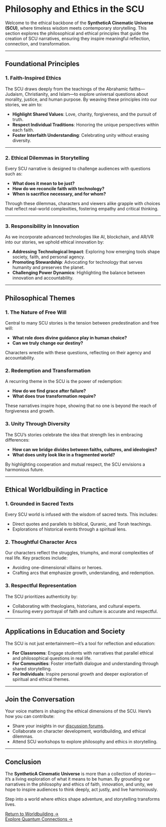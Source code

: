 # **Philosophy and Ethics in the SCU**

Welcome to the ethical backbone of the **SyntheticA Cinematic Universe (SCU)**, where timeless wisdom meets contemporary storytelling. This section explores the philosophical and ethical principles that guide the creation of SCU narratives, ensuring they inspire meaningful reflection, connection, and transformation.

---

## **Foundational Principles**

### **1. Faith-Inspired Ethics**
The SCU draws deeply from the teachings of the Abrahamic faiths—Judaism, Christianity, and Islam—to explore universal questions about morality, justice, and human purpose. By weaving these principles into our stories, we aim to:
- **Highlight Shared Values**: Love, charity, forgiveness, and the pursuit of truth.
- **Respect Individual Traditions**: Honoring the unique perspectives within each faith.
- **Foster Interfaith Understanding**: Celebrating unity without erasing diversity.

---

### **2. Ethical Dilemmas in Storytelling**
Every SCU narrative is designed to challenge audiences with questions such as:
- **What does it mean to be just?**
- **How do we reconcile faith with technology?**
- **When is sacrifice necessary, and for whom?**

Through these dilemmas, characters and viewers alike grapple with choices that reflect real-world complexities, fostering empathy and critical thinking.

---

### **3. Responsibility in Innovation**
As we incorporate advanced technologies like AI, blockchain, and AR/VR into our stories, we uphold ethical innovation by:
- **Addressing Technological Impact**: Exploring how emerging tools shape society, faith, and personal agency.
- **Promoting Stewardship**: Advocating for technology that serves humanity and preserves the planet.
- **Challenging Power Dynamics**: Highlighting the balance between innovation and accountability.

---

## **Philosophical Themes**

### **1. The Nature of Free Will**
Central to many SCU stories is the tension between predestination and free will:
- **What role does divine guidance play in human choice?**
- **Can we truly change our destiny?**

Characters wrestle with these questions, reflecting on their agency and accountability.

### **2. Redemption and Transformation**
A recurring theme in the SCU is the power of redemption:
- **How do we find grace after failure?**
- **What does true transformation require?**

These narratives inspire hope, showing that no one is beyond the reach of forgiveness and growth.

### **3. Unity Through Diversity**
The SCU’s stories celebrate the idea that strength lies in embracing differences:
- **How can we bridge divides between faiths, cultures, and ideologies?**
- **What does unity look like in a fragmented world?**

By highlighting cooperation and mutual respect, the SCU envisions a harmonious future.

---

## **Ethical Worldbuilding in Practice**

### **1. Grounded in Sacred Texts**
Every SCU world is infused with the wisdom of sacred texts. This includes:
- Direct quotes and parallels to biblical, Quranic, and Torah teachings.
- Explorations of historical events through a spiritual lens.

### **2. Thoughtful Character Arcs**
Our characters reflect the struggles, triumphs, and moral complexities of real life. Key practices include:
- Avoiding one-dimensional villains or heroes.
- Crafting arcs that emphasize growth, understanding, and redemption.

### **3. Respectful Representation**
The SCU prioritizes authenticity by:
- Collaborating with theologians, historians, and cultural experts.
- Ensuring every portrayal of faith and culture is accurate and respectful.

---

## **Applications in Education and Society**

The SCU is not just entertainment—it’s a tool for reflection and education:
- **For Classrooms**: Engage students with narratives that parallel ethical and philosophical questions in real life.
- **For Communities**: Foster interfaith dialogue and understanding through shared storytelling.
- **For Individuals**: Inspire personal growth and deeper exploration of spiritual and ethical themes.

---

## **Join the Conversation**

Your voice matters in shaping the ethical dimensions of the SCU. Here’s how you can contribute:
- Share your insights in our [discussion forums](../special_projects/codex_project/how_to_contribute.md).
- Collaborate on character development, worldbuilding, and ethical dilemmas.
- Attend SCU workshops to explore philosophy and ethics in storytelling.

---

## **Conclusion**

The **SyntheticA Cinematic Universe** is more than a collection of stories—it’s a living exploration of what it means to be human. By grounding our narratives in the philosophy and ethics of faith, innovation, and unity, we hope to inspire audiences to think deeply, act justly, and live harmoniously.

Step into a world where ethics shape adventure, and storytelling transforms lives.

[Return to Worldbuilding →](./index.md)  
[Explore Quantum Connections →](../mystical_dimensions/quantum_connections.md)  
